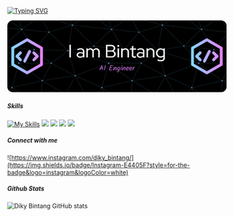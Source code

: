 [![Typing SVG](https://readme-typing-svg.demolab.com?font=Fira+Code&size=30&duration=3000&pause=1000&color=C0C0C0&center=true&vCenter=true&width=600&lines=Hi+there+👋;Welcome+to+my+GitHub!;Aspiring+AI+Engineer;Always+Learning+New+Things)](https://git.io/typing-svg)


![header](img/github-header-1.png)

##### Skills
[![My Skills](https://skillicons.dev/icons?i=python,cpp,sqlite)](https://skillicons.dev)
<img src="https://img.shields.io/badge/C%2B%2B-00599C?style=for-the-badge&logo=c%2B%2B&logoColor=white" />
<img src="https://img.shields.io/badge/Python-FFD43B?style=for-the-badge&logo=python&logoColor=blue" />
<img src="https://img.shields.io/badge/Pandas-2C2D72?style=for-the-badge&logo=pandas&logoColor=white" />
<img src="https://img.shields.io/badge/Numpy-777BB4?style=for-the-badge&logo=numpy&logoColor=white" />

##### Connect with me 

![https://www.instagram.com/diky_bintang/](https://img.shields.io/badge/Instagram-E4405F?style=for-the-badge&logo=instagram&logoColor=white)

##### Github Stats
![Diky Bintang GitHub stats](https://github-readme-stats.vercel.app/api?username=Pamungkas584&show_icons=true&theme=radical)



<!--
**Pamungkas584/Pamungkas584** is a ✨ _special_ ✨ repository because its `README.md` (this file) appears on your GitHub profile.

Here are some ideas to get you started:

- 🔭 I’m currently working on ...
- 🌱 I’m currently learning ...
- 👯 I’m looking to collaborate on ...
- 🤔 I’m looking for help with ...
- 💬 Ask me about ...
- 📫 How to reach me: ...
- 😄 Pronouns: ...
- ⚡ Fun fact: ...
-->
